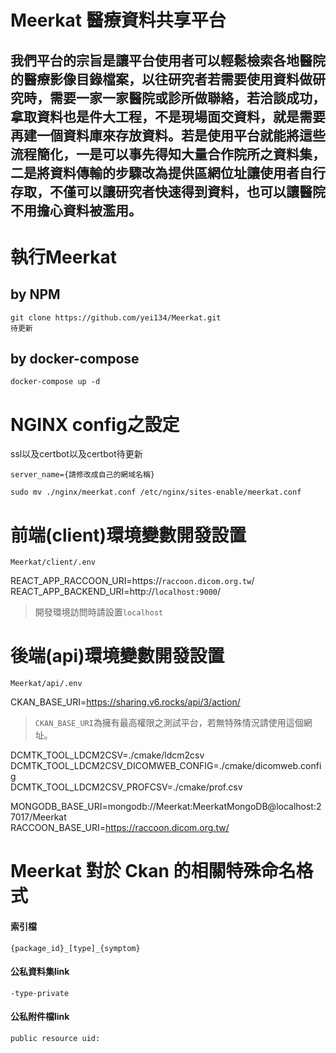 # Meerkat 醫療資料共享平台
## 我們平台的宗旨是讓平台使用者可以輕鬆檢索各地醫院的醫療影像目錄檔案，以往研究者若需要使用資料做研究時，需要一家一家醫院或診所做聯絡，若洽談成功，拿取資料也是件大工程，不是現場面交資料，就是需要再建一個資料庫來存放資料。若是使用平台就能將這些流程簡化，一是可以事先得知大量合作院所之資料集，二是將資料傳輸的步驟改為提供區網位址讓使用者自行存取，不僅可以讓研究者快速得到資料，也可以讓醫院不用擔心資料被濫用。



# 執行Meerkat
## by NPM
```
git clone https://github.com/yei134/Meerkat.git
待更新
```
## by docker-compose
```
docker-compose up -d
```
# NGINX config之設定
ssl以及certbot以及certbot待更新
```
server_name={請修改成自己的網域名稱}
```
```
sudo mv ./nginx/meerkat.conf /etc/nginx/sites-enable/meerkat.conf
```
# 前端(client)環境變數開發設置
```
Meerkat/client/.env
```
REACT_APP_RACCOON_URI=https://`raccoon.dicom.org.tw`/<br>
REACT_APP_BACKEND_URI=http://`localhost:9000`/<br>
> 開發環境訪問時請設置`localhost`

# 後端(api)環境變數開發設置
```
Meerkat/api/.env
```
CKAN_BASE_URI=https://sharing.v6.rocks/api/3/action/<br>
> `CKAN_BASE_URI`為擁有最高權限之測試平台，若無特殊情況請使用這個網址。

DCMTK_TOOL_LDCM2CSV=./cmake/ldcm2csv<br>
DCMTK_TOOL_LDCM2CSV_DICOMWEB_CONFIG=./cmake/dicomweb.config<br>
DCMTK_TOOL_LDCM2CSV_PROFCSV=./cmake/prof.csv<br>

MONGODB_BASE_URI=mongodb://Meerkat:MeerkatMongoDB@localhost:27017/Meerkat<br>
RACCOON_BASE_URI=https://raccoon.dicom.org.tw/<br>

# Meerkat 對於 Ckan 的相關特殊命名格式

#### 索引檔
`{package_id}_[type]_{symptom}`
#### 公私資料集link
`-type-private`
#### 公私附件檔link
`public resource uid:`
